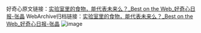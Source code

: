 好奇心原文链接：[实验室里的食物，能代表未来么？_Best on the Web_好奇心日报-张晶](https://www.qdaily.com/articles/1189.html)
WebArchive归档链接：[实验室里的食物，能代表未来么？_Best on the Web_好奇心日报-张晶](http://web.archive.org/web/20190623145656/https://www.qdaily.com/articles/1189.html)
![image](http://ww3.sinaimg.cn/large/007d5XDply1g3v4b9dmxnj30u01xv4o5)